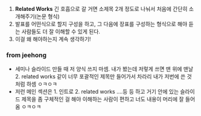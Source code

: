 1. **Related Works**
   긴 호흡으로 갈 거면 소제목 2개 정도로 나눠서 처음에 간단히 소개해주기(논문 형식)
2. 발표를 어떤식으로 할지 구성을 하고, 그 다음에 장표를 구성하는 형식으로 해야 듣는 사람들도 더 잘 이해할 수 있게 된다. 
3. 이걸 왜 해야하는지 계속 생각하기!




### from jeehong
- 세미나 슬라이드 만들 때 저 양식 쓰지 마셈. 내가 봤는데 저렇게 쓰면 맨 위에 맨날 2. related works 같이 너무 포괄적인 제목만 들어가서 차라리 내가 저번에 쓴 것처럼 하셈 ㅇㅋㅇㅋ
- 저런 메인 섹션은 1. 인트로 2. related works ….등 등 하고 거기 안에 있는 슬라이드 제목을 좀 구체적인 걸 해야 이해하는 사람이 편하고 너도 내용이 머리에 잘 들어옴 ㅇㅋㅇㅋ
